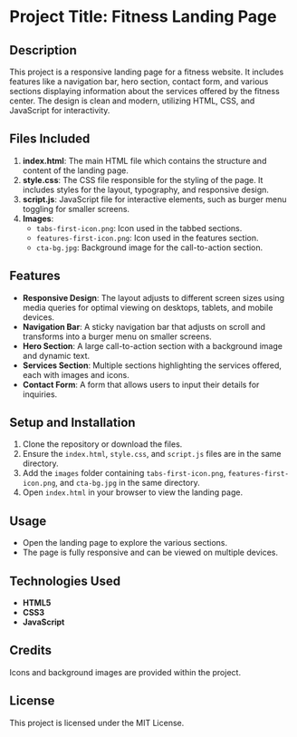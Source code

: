 # Project Title: Fitness Landing Page

## Description

This project is a responsive landing page for a fitness website. It includes features like a navigation bar, hero section, contact form, and various sections displaying information about the services offered by the fitness center. The design is clean and modern, utilizing HTML, CSS, and JavaScript for interactivity.

## Files Included

1. **index.html**: The main HTML file which contains the structure and content of the landing page.
2. **style.css**: The CSS file responsible for the styling of the page. It includes styles for the layout, typography, and responsive design.
3. **script.js**: JavaScript file for interactive elements, such as burger menu toggling for smaller screens.
4. **Images**: 
   - `tabs-first-icon.png`: Icon used in the tabbed sections.
   - `features-first-icon.png`: Icon used in the features section.
   - `cta-bg.jpg`: Background image for the call-to-action section.

## Features

- **Responsive Design**: The layout adjusts to different screen sizes using media queries for optimal viewing on desktops, tablets, and mobile devices.
- **Navigation Bar**: A sticky navigation bar that adjusts on scroll and transforms into a burger menu on smaller screens.
- **Hero Section**: A large call-to-action section with a background image and dynamic text.
- **Services Section**: Multiple sections highlighting the services offered, each with images and icons.
- **Contact Form**: A form that allows users to input their details for inquiries.

## Setup and Installation

1. Clone the repository or download the files.
2. Ensure the `index.html`, `style.css`, and `script.js` files are in the same directory.
3. Add the `images` folder containing `tabs-first-icon.png`, `features-first-icon.png`, and `cta-bg.jpg` in the same directory.
4. Open `index.html` in your browser to view the landing page.

## Usage

- Open the landing page to explore the various sections.
- The page is fully responsive and can be viewed on multiple devices.

## Technologies Used

- **HTML5**
- **CSS3**
- **JavaScript**

## Credits

Icons and background images are provided within the project.

## License

This project is licensed under the MIT License.
